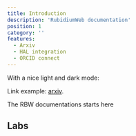```yaml
---
title: Introduction
description: 'RubidiumWeb documentation'
position: 1
category: ''
features:
  - Arxiv
  - HAL integration
  - ORCID connect
---
```


<!-- <img src="/preview.png" class="light-img" width="1280" height="640" alt=""/>
<img src="/preview-dark.png" class="dark-img" width="1280" height="640" alt=""/> -->

<p class="flex items-center">With a nice light and dark mode:&nbsp;<app-color-switcher class="inline-flex ml-2"></app-color-switcher></p>



Link example: [arxiv](http://arxiv.org).

<alert type="success">

The RBW documentations starts here

</alert>

## Labs

<list :items="features"></list>


